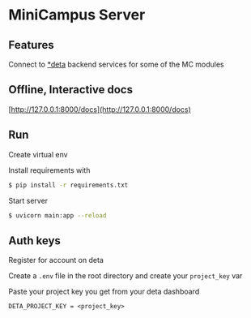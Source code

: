 # MiniCampus Server

## Features
Connect to [*deta]() backend services for some of the MC modules

## Offline, Interactive docs
[http://127.0.0.1:8000/docs](http://127.0.0.1:8000/docs)

## Run
Create virtual env

Install requirements with
```bash
$ pip install -r requirements.txt
```

Start server
```bash
$ uvicorn main:app --reload
```

## Auth keys
Register for account on deta

Create a `.env` file in the root directory and create your `project_key` var

Paste your project key you get from your deta dashboard
```
DETA_PROJECT_KEY = <project_key>
```

